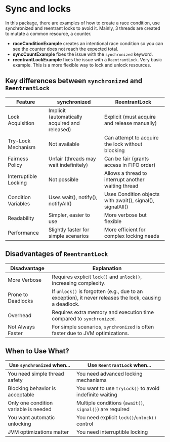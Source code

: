 # Sync and locks

In this package, there are examples of how to create a race condition, use synchronized and reentrant locks to avoid it.
Mainly, 3 threads are created to mutate a common resource, a counter. 

* **raceConditionExample** creates an intentional race condition so you can see the counter does not reach the expected total.
* **syncCountExample** fixes the issue with the `synchronized` keyword.
* **reentrantLockExample** fixes the issue with a `ReentrantLock`. Very basic example. This is a more flexible way to lock and unlock resources.

## Key differences between `synchronized` and `ReentrantLock`

| Feature               | synchronized                                   | ReentrantLock                                       |
|-----------------------|----------------------------------------------|-----------------------------------------------------|
| Lock Acquisition      | Implicit (automatically acquired and released) | Explicit (must acquire and release manually)       |
| Try-Lock Mechanism   | Not available                                | Can attempt to acquire the lock without blocking  |
| Fairness Policy      | Unfair (threads may wait indefinitely)       | Can be fair (grants access in FIFO order)         |
| Interruptible Locking | Not possible                                | Allows a thread to interrupt another waiting thread |
| Condition Variables  | Uses wait(), notify(), notifyAll()           | Uses Condition objects with await(), signal(), signalAll() |
| Readability          | Simpler, easier to use                       | More verbose but flexible                         |
| Performance         | Slightly faster for simple scenarios          | More efficient for complex locking needs         |mance	Slightly faster for simple scenarios	More efficient for complex locking needs |

## Disadvantages of `ReentrantLock`

| Disadvantage       | Explanation |
|--------------------|-------------|
| More Verbose      | Requires explicit `lock()` and `unlock()`, increasing complexity. |
| Prone to Deadlocks | If `unlock()` is forgotten (e.g., due to an exception), it never releases the lock, causing a deadlock. |
| Overhead          | Requires extra memory and execution time compared to `synchronized`. |
| Not Always Faster | For simple scenarios, `synchronized` is often faster due to JVM optimizations. |

## When to Use What?

| Use `synchronized` when...           | Use `ReentrantLock` when... |
|--------------------------------------|-----------------------------|
| You need simple thread safety       | You need advanced locking mechanisms |
| Blocking behavior is acceptable     | You want to use `tryLock()` to avoid indefinite waiting |
| Only one condition variable is needed | Multiple conditions (`await()`, `signal()`) are required |
| You want automatic unlocking        | You need explicit `lock()`/`unlock()` control |
| JVM optimizations matter            | You need interruptible locking |
